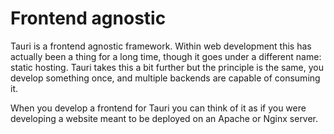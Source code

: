 # Frontend agnostic

Tauri is a frontend agnostic framework. Within web development this has actually been a thing for a long time, though it goes under a different name: static hosting. Tauri takes this a bit further but the principle is the same, you develop something once, and multiple backends are capable of consuming it.

When you develop a frontend for Tauri you can think of it as if you were developing a website meant to be deployed on an Apache or Nginx server.
